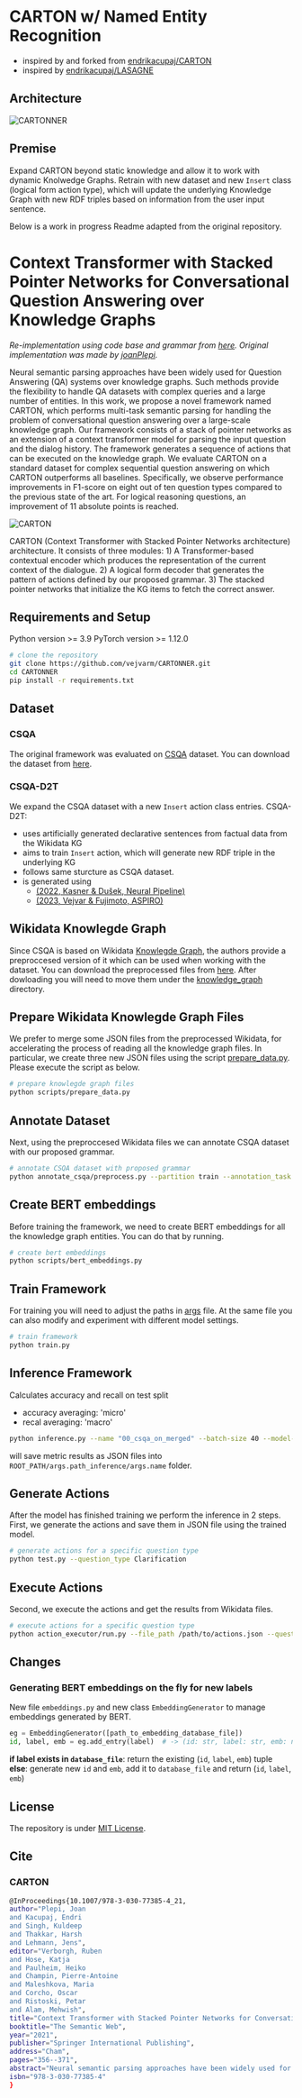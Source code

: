 # CARTON w/ Named Entity Recognition
- inspired by and forked from [endrikacupaj/CARTON](https://github.com/endrikacupaj/CARTON.git)
- inspired by [endrikacupaj/LASAGNE](https://github.com/endrikacupaj/LASAGNE)

## Architecture
![CARTONNER](image/CARTONNER.png?raw=true "CARTONNER architecture")

## Premise
Expand CARTON beyond static knowledge and allow it to work with dynamic Knolwedge Graphs.
Retrain with new dataset and new `Insert` class (logical form action type), which will update the underlying Knowledge Graph with new RDF triples based on information from the user input sentence.


Below is a work in progress Readme adapted from the original repository.

# Context Transformer with Stacked Pointer Networks for Conversational Question Answering over Knowledge Graphs

*Re-implementation using code base and grammar from [here](https://github.com/endrikacupaj/LASAGNE). Original implementation was made by [joanPlepi](https://github.com/joanPlepi).*

Neural semantic parsing approaches have been widely used for Question Answering (QA) systems over knowledge graphs. Such methods provide the flexibility to handle QA datasets with complex queries and a large number of entities. In this work, we propose a novel framework named CARTON, which performs multi-task semantic parsing for handling the problem of conversational question answering over a large-scale knowledge graph. Our framework consists of a stack of pointer networks as an extension of a context transformer model for parsing the input question and the dialog history. The framework generates a sequence of actions that can be executed on the knowledge graph. We evaluate CARTON on a standard dataset for complex sequential question answering on which CARTON outperforms all baselines. Specifically, we observe performance improvements in F1-score on eight out of ten question types compared to the previous state of the art. For logical reasoning questions, an improvement of 11 absolute points is reached.

![CARTON](image/carton_architecture.png?raw=true "CARTON architecture")

CARTON (Context Transformer with Stacked Pointer Networks architecture) architecture. It consists of three modules: 1) A Transformer-based contextual encoder which produces the representation of the current context of the dialogue. 2) A logical form decoder that generates the pattern of actions defined by our proposed grammar. 3) The stacked pointer networks that initialize the KG items to fetch the correct answer.

## Requirements and Setup
Python version >= 3.9
PyTorch version >= 1.12.0

``` bash
# clone the repository
git clone https://github.com/vejvarm/CARTONNER.git
cd CARTONNER
pip install -r requirements.txt
```
## Dataset
### CSQA
The original framework was evaluated on [CSQA](https://amritasaha1812.github.io/CSQA/) dataset. You can download the dataset from [here](https://amritasaha1812.github.io/CSQA/download/).

### CSQA-D2T
We expand the CSQA dataset with a new `Insert` action class entries. CSQA-D2T:
- uses artificially generated declarative sentences from factual data from the Wikidata KG
- aims to train `Insert` action, which will generate new RDF triple in the underlying KG
- follows same sturcture as CSQA dataset. 
- is generated using
  - [(2022, Kasner & Dušek, Neural Pipeline)](https://github.com/kasnerz/zeroshot-d2t-pipeline)
  - [(2023, Vejvar & Fujimoto, ASPIRO)](https://github.com/vejvarm/ASPIRO)
## Wikidata Knowlegde Graph
Since CSQA is based on Wikidata [Knowlegde Graph](https://www.wikidata.org/wiki/Wikidata:Main_Page), the authors provide a preproccesed version of it which can be used when working with the dataset.
You can download the preprocessed files from [here](https://zenodo.org/record/4052427#.YBU7xHdKjfZ).
After dowloading you will need to move them under the [knowledge_graph](knowledge_graph) directory.

## Prepare Wikidata Knowlegde Graph Files
We prefer to merge some JSON files from the preprocessed Wikidata, for accelerating the process of reading all the knowledge graph files. In particular, we create three new JSON files using the script [prepare_data.py](scripts/prepare_data.py). Please execute the script as below.
``` bash
# prepare knowlegde graph files
python scripts/prepare_data.py
```

## Annotate Dataset
Next, using the preproccesed Wikidata files we can annotate CSQA dataset with our proposed grammar.
``` bash
# annotate CSQA dataset with proposed grammar
python annotate_csqa/preprocess.py --partition train --annotation_task actions --read_folder /path/to/CSQA --write_folder /path/to/write
```

## Create BERT embeddings
Before training the framework, we need to create BERT embeddings for all the knowledge graph entities. You can do that by running.
``` bash
# create bert embeddings
python scripts/bert_embeddings.py
```

## Train Framework
For training you will need to adjust the paths in [args](args.py) file. At the same file you can also modify and experiment with different model settings.
``` bash
# train framework
python train.py
```

## Inference Framework 
Calculates accuracy and recall on test split
- accuracy averaging: 'micro'
- recal averaging: 'macro'
``` bash
python inference.py --name "00_csqa_on_merged" --batch-size 40 --model-path experiments/models/CARTONNER_csqa_e10_v0.0102_multitask.pth.tar --data-path data/csqa-merged --cache-path .cache/merged/
```
will save metric results as JSON files into `ROOT_PATH/args.path_inference/args.name` folder.

## Generate Actions
After the model has finished training we perform the inference in 2 steps.
First, we generate the actions and save them in JSON file using the trained model.
``` bash
# generate actions for a specific question type
python test.py --question_type Clarification
```

## Execute Actions
Second, we execute the actions and get the results from Wikidata files.
``` bash
# execute actions for a specific question type
python action_executor/run.py --file_path /path/to/actions.json --question_type Clarification
```

## Changes
### Generating BERT embeddings on the fly for new labels
New file `embeddings.py` and new class `EmbeddingGenerator` to manage embeddings generated by BERT.
``` python
eg = EmbeddingGenerator([path_to_embedding_database_file])
id, label, emb = eg.add_entry(label)  # -> (id: str, label: str, emb: np.ndarray)
```
__if label exists in `database_file`__: return the existing (`id`, `label`, `emb`) tuple \
__else__: generate new `id` and `emb`, add it to `database_file` and return (`id`, `label`, `emb`)

## License
The repository is under [MIT License](LICENCE).

## Cite 
### CARTON
```bash
@InProceedings{10.1007/978-3-030-77385-4_21,
author="Plepi, Joan
and Kacupaj, Endri
and Singh, Kuldeep
and Thakkar, Harsh
and Lehmann, Jens",
editor="Verborgh, Ruben
and Hose, Katja
and Paulheim, Heiko
and Champin, Pierre-Antoine
and Maleshkova, Maria
and Corcho, Oscar
and Ristoski, Petar
and Alam, Mehwish",
title="Context Transformer with Stacked Pointer Networks for Conversational Question Answering over Knowledge Graphs",
booktitle="The Semantic Web",
year="2021",
publisher="Springer International Publishing",
address="Cham",
pages="356--371",
abstract="Neural semantic parsing approaches have been widely used for Question Answering (QA) systems over knowledge graphs. Such methods provide the flexibility to handle QA datasets with complex queries and a large number of entities. In this work, we propose a novel framework named CARTON (Context trAnsformeR sTacked pOinter Networks), which performs multi-task semantic parsing for handling the problem of conversational question answering over a large-scale knowledge graph. Our framework consists of a stack of pointer networks as an extension of a context transformer model for parsing the input question and the dialog history. The framework generates a sequence of actions that can be executed on the knowledge graph. We evaluate CARTON on a standard dataset for complex sequential question answering on which CARTON outperforms all baselines. Specifically, we observe performance improvements in F1-score on eight out of ten question types compared to the previous state of the art. For logical reasoning questions, an improvement of 11 absolute points is reached.",
isbn="978-3-030-77385-4"
}
```

